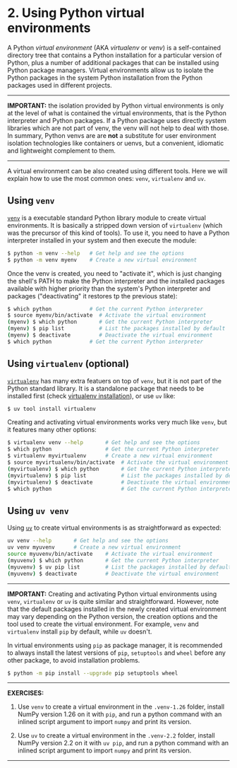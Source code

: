 # 2. Using Python virtual environments

A Python _virtual environment_ (AKA _virtualenv_ or _venv_) is a self-contained directory tree that contains a Python installation for a particular version of Python, plus a number of additional packages that can be installed using Python package managers. Virtual environments allow us to isolate the Python packages in the system Python installation from the Python packages used in different projects.

------------------------------------------------------------
**IMPORTANT:** the isolation provided by Python virtual environments is only at the level of what is contained the virtual environments, that is the Python interpreter and Python packages. If a Python package uses directly system libraries which are not part of venv, the venv will not help to deal with those. In summary, Python venvs are are **not** a substitute for user environment isolation technologies like containers or uenvs, but a convenient, idiomatic and lightweight complement to them.

------------------------------------------------------------

A virtual environment can be also created using different tools. Here we will explain how to use the most common ones: `venv`, `virtualenv` and `uv`.

## Using `venv`

[`venv`](https://docs.python.org/3/library/venv.html) is a executable standard Python library module to create virtual environments. It is basically a stripped down version of `virtualenv` (which was the precursor of this kind of tools). To use it, you need to have a Python interpreter installed in your system and then execute the module:

```bash
$ python -m venv --help   # Get help and see the options
$ python -m venv myenv    # Create a new virtual environment
```

Once the venv is created, you need to "activate it", which is just changing the shell's PATH to make the Python interpreter and the installed packages available with higher priority than the system's Python interpreter and packages ("deactivating" it restores tp the previous state):

```bash
$ which python            # Get the current Python interpreter
$ source myenv/bin/activate  # Activate the virtual environment
(myenv) $ which python       # Get the current Python interpreter
(myenv) $ pip list           # List the packages installed by default
(myenv) $ deactivate         # Deactivate the virtual environment
$ which python            # Get the current Python interpreter
```

## Using `virtualenv` (optional)

[`virtualenv`](https://virtualenv.pypa.io/en/latest/) has many extra featuers on top of `venv`, but it is not part of the Python standard library. It is a standalone package that needs to be installed first (check [virtualenv installation](https://virtualenv.pypa.io/en/latest/installation.html)), or use `uv` like:
```bash
$ uv tool install virtualenv
```

Creating and activating virtual environments works very much like `venv`, but it features many other options:

```bash
$ virtualenv venv --help       # Get help and see the options
$ which python                 # Get the current Python interpreter
$ virtualenv myvirtualenv      # Create a new virtual environment
$ source myvirtualenv/bin/activate  # Activate the virtual environment
(myvirtualenv) $ which python       # Get the current Python interpreter
(myvirtualenv) $ pip list           # List the packages installed by default
(myvirtualenv) $ deactivate         # Deactivate the virtual environment
$ which python                      # Get the current Python interpreter
```

## Using `uv venv`

Using [`uv`](https://docs.astral.sh/uv/) to create virtual environments is as straightforward as expected:

```bash
uv venv --help       # Get help and see the options
uv venv myuvenv      # Create a new virtual environment
source myuvenv/bin/activate    # Activate the virtual environment
(myuvenv) $ which python       # Get the current Python interpreter
(myuvenv) $ uv pip list        # List the packages installed by default
(myuvenv) $ deactivate         # Deactivate the virtual environment
```

------------------------------------------------------------
**IMPORTANT:** Creating and activating Python virtual environments using `venv`, `virtualenv` or `uv` is quite similar and straightforward. However, note that the default packages installed in the newly created virtual environment may vary depending on the Python version, the creation options and the tool used to create the virtual environment. For example, `venv` and `virtualenv` install `pip` by default, while `uv` doesn't.

In virtual environments using `pip` as package manager, it is recommended to always install the latest versions of `pip`, `setuptools` and `wheel` before any other package, to avoid installation problems.

```bash
$ python -m pip install --upgrade pip setuptools wheel
```

------------------------------------------------------------
**EXERCISES:**

1. Use `venv` to create a virtual environment in the `.venv-1.26` folder, install NumPy version 1.26 on it with `pip`, and run a python command with an inlined script argument to import `numpy` and print its version.

2. Use `uv` to create a virtual environment in the `.venv-2.2` folder, install NumPy version 2.2 on it with `uv pip`, and run a python command with an inlined script argument to import `numpy` and print its version.

------------------------------------------------------------
